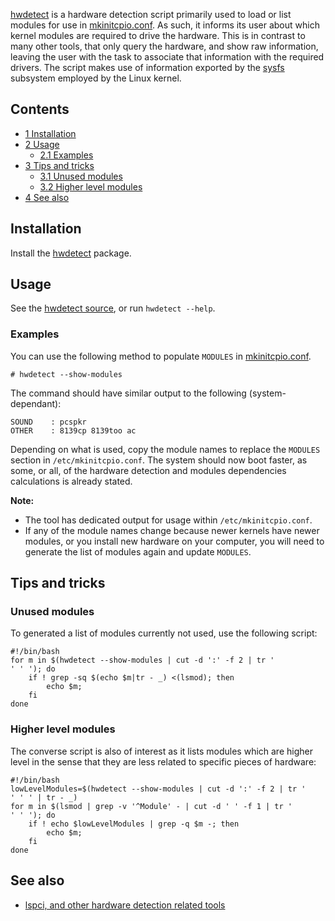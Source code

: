 [hwdetect](https://projects.archlinux.org/svntogit/packages.git/tree/hwdetect/trunk/hwdetect) is a hardware detection script primarily used to load or list modules for use in [mkinitcpio.conf](/index.php/Mkinitcpio.conf "Mkinitcpio.conf"). As such, it informs its user about which kernel modules are required to drive the hardware. This is in contrast to many other tools, that only query the hardware, and show raw information, leaving the user with the task to associate that information with the required drivers. The script makes use of information exported by the [sysfs](https://en.wikipedia.org/wiki/Sysfs "wikipedia:Sysfs") subsystem employed by the Linux kernel.

## Contents

*   [1 Installation](#Installation)
*   [2 Usage](#Usage)
    *   [2.1 Examples](#Examples)
*   [3 Tips and tricks](#Tips_and_tricks)
    *   [3.1 Unused modules](#Unused_modules)
    *   [3.2 Higher level modules](#Higher_level_modules)
*   [4 See also](#See_also)

## Installation

Install the [hwdetect](https://www.archlinux.org/packages/?name=hwdetect) package.

## Usage

See the [hwdetect source](https://projects.archlinux.org/svntogit/packages.git/tree/hwdetect/trunk/hwdetect), or run `hwdetect --help`.

### Examples

You can use the following method to populate `MODULES` in [mkinitcpio.conf](/index.php/Mkinitcpio.conf "Mkinitcpio.conf").

```
# hwdetect --show-modules

```

The command should have similar output to the following (system-dependant):

```
SOUND    : pcspkr
OTHER    : 8139cp 8139too ac

```

Depending on what is used, copy the module names to replace the `MODULES` section in `/etc/mkinitcpio.conf`. The system should now boot faster, as some, or all, of the hardware detection and modules dependencies calculations is already stated.

**Note:**

*   The tool has dedicated output for usage within `/etc/mkinitcpio.conf`.
*   If any of the module names change because newer kernels have newer modules, or you install new hardware on your computer, you will need to generate the list of modules again and update `MODULES`.

## Tips and tricks

### Unused modules

To generated a list of modules currently not used, use the following script:

```
#!/bin/bash
for m in $(hwdetect --show-modules | cut -d ':' -f 2 | tr '
' ' '); do
    if ! grep -sq $(echo $m|tr - _) <(lsmod); then
        echo $m;
    fi
done

```

### Higher level modules

The converse script is also of interest as it lists modules which are higher level in the sense that they are less related to specific pieces of hardware:

```
#!/bin/bash
lowLevelModules=$(hwdetect --show-modules | cut -d ':' -f 2 | tr '
' ' ' | tr - _)
for m in $(lsmod | grep -v '^Module' - | cut -d ' ' -f 1 | tr '
' ' '); do
    if ! echo $lowLevelModules | grep -q $m -; then
        echo $m;
    fi
done

```

## See also

*   [lspci, and other hardware detection related tools](https://en.wikipedia.org/wiki/Lspci)